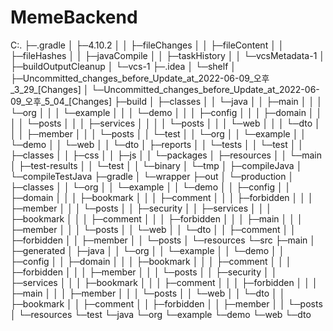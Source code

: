 # MemeBackend
C:.
├─.gradle
│  ├─4.10.2
│  │  ├─fileChanges
│  │  ├─fileContent
│  │  ├─fileHashes
│  │  ├─javaCompile
│  │  ├─taskHistory
│  │  └─vcsMetadata-1
│  ├─buildOutputCleanup
│  └─vcs-1
├─.idea
│  └─shelf
│      ├─Uncommitted_changes_before_Update_at_2022-06-09_오후_3_29_[Changes]
│      └─Uncommitted_changes_before_Update_at_2022-06-09_오후_5_04_[Changes]
├─build
│  ├─classes
│  │  └─java
│  │      ├─main
│  │      │  └─org
│  │      │      └─example
│  │      │          └─demo
│  │      │              ├─config
│  │      │              ├─domain
│  │      │              │  └─posts
│  │      │              ├─services
│  │      │              │  └─posts
│  │      │              └─web
│  │      │                  └─dto
│  │      │                      ├─member
│  │      │                      └─posts
│  │      └─test
│  │          └─org
│  │              └─example
│  │                  └─demo
│  │                      └─web
│  │                          └─dto
│  ├─reports
│  │  └─tests
│  │      └─test
│  │          ├─classes
│  │          ├─css
│  │          ├─js
│  │          └─packages
│  ├─resources
│  │  └─main
│  ├─test-results
│  │  └─test
│  │      └─binary
│  └─tmp
│      ├─compileJava
│      └─compileTestJava
├─gradle
│  └─wrapper
├─out
│  └─production
│      ├─classes
│      │  └─org
│      │      └─example
│      │          └─demo
│      │              ├─config
│      │              ├─domain
│      │              │  ├─bookmark
│      │              │  ├─comment
│      │              │  ├─forbidden
│      │              │  ├─member
│      │              │  └─posts
│      │              ├─security
│      │              ├─services
│      │              │  ├─bookmark
│      │              │  ├─comment
│      │              │  ├─forbidden
│      │              │  ├─main
│      │              │  ├─member
│      │              │  └─posts
│      │              └─web
│      │                  └─dto
│      │                      ├─comment
│      │                      ├─forbidden
│      │                      ├─member
│      │                      └─posts
│      └─resources
└─src
    ├─main
    │  ├─generated
    │  ├─java
    │  │  └─org
    │  │      └─example
    │  │          └─demo
    │  │              ├─config
    │  │              ├─domain
    │  │              │  ├─bookmark
    │  │              │  ├─comment
    │  │              │  ├─forbidden
    │  │              │  ├─member
    │  │              │  └─posts
    │  │              ├─security
    │  │              ├─services
    │  │              │  ├─bookmark
    │  │              │  ├─comment
    │  │              │  ├─forbidden
    │  │              │  ├─main
    │  │              │  ├─member
    │  │              │  └─posts
    │  │              └─web
    │  │                  └─dto
    │  │                      ├─bookmark
    │  │                      ├─comment
    │  │                      ├─forbidden
    │  │                      ├─member
    │  │                      └─posts
    │  └─resources
    └─test
        └─java
            └─org
                └─example
                    └─demo
                        └─web
                            └─dto
